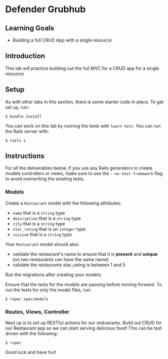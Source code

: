 # Defender Grubhub

## Learning Goals

- Building a full CRUD App with a single resource

## Introduction

This lab will practice building out the full MVC for a CRUD app for a single resource

## Setup

As with other labs in this section, there is some starter code in place. To get set up, run:

```console
$ bundle install
```

You can work on this lab by running the tests with `learn test`. You can run the Rails server with:

```console
$ rails s
```

## Instructions

For all the deliverables below, if you use any Rails generators to create models
controllers or views, make sure to use the `--no-test-framework` flag to avoid
overwriting the existing tests.

### Models

Create a `Restaurant` model with the following attributes:

- `name` that is a `string` type
- `description` that is a `string` type
- `city` that is a `string` type
- `star_rating` that is an `integer` type
- `cuisine` that is a `string` type

Your `Restuarant` model should also:

- validate the restaurant's name to ensure that it is **present** and **unique**
  (no two restaurants can have the same name)
- validate the restaurants star_rating is between 1 and 5

Run the migrations after creating your models.

Ensure that the tests for the models are passing before moving forward. To run
the tests for _only_ the model files, run:

```console
$ rspec spec/models
```

### Routes, Views, Controller

Next up is to set up RESTful actions for our restuarants. Build out CRUD for our Restaurant app so we can start serving delicious food! This can be test driven with the following:

```console
$ rspec
```

Good luck and have fun!
